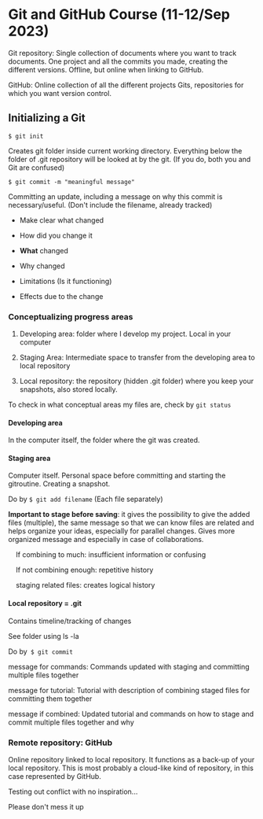 # Git and GitHub Course (11-12/Sep 2023)

Git repository: Single collection of documents where you want to track documents. One project and all the commits you made, creating the different versions. Offline, but online when linking to GitHub. 

GitHub: Online collection of all the different projects Gits, repositories for which you want version control. 

## Initializing a Git

`$ git init`

Creates git folder inside current working directory. Everything below the folder of .git repository will be looked at by the git. (If you do, both you and Git are confused)

`$ git commit -m "meaningful message"`

Committing an update, including a message on why this commit is necessary/useful. (Don't include the filename, already tracked)

- Make clear what changed

- How did you change it

- **What** changed

- Why changed

- Limitations (Is it functioning)

- Effects due to the change

### Conceptualizing progress areas

1. Developing area: folder where I develop my project. Local in your computer

2. Staging Area: Intermediate space to transfer from the developing area to local repository

3. Local repository: the repository (hidden .git folder) where you keep your snapshots, also stored locally. 

To check in what conceptual areas my files are, check by `git status`

#### Developing area

In the computer itself, the folder where the git was created.

#### Staging area

Computer itself. Personal space before committing and starting the gitroutine. Creating a snapshot.

Do by `$ git add filename` (Each file separately)

**Important to stage before saving**: it gives the possibility to give the added files (multiple), the same message so that we can know files are related and helps organize your ideas, especially for parallel changes. Gives more organized message and especially in case of collaborations. 

    If combining to much: insufficient information or confusing

    If not combining enough: repetitive history

    staging related files: creates logical history

#### Local repository = .git

Contains timeline/tracking of changes

See folder using ls -la

Do by` $ git commit`

message for commands: Commands updated with staging and committing multiple files together

message for tutorial: Tutorial with description of combining staged files for committing them together

message if combined: Updated tutorial and commands on how to stage and commit multiple files together and why 

### Remote repository: GitHub

Online repository linked to local repository. It functions as a back-up of your local repository. This is most probably a cloud-like kind of repository, in this case represented by GitHub. 

Testing out conflict with no inspiration...

Please don't mess it up
